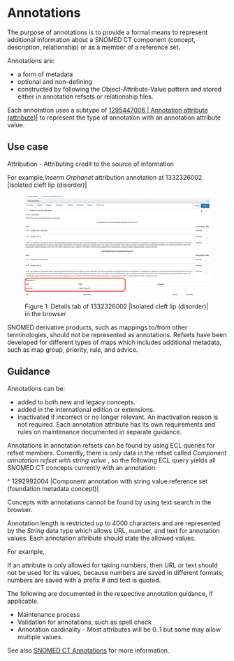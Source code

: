 # Annotations

The purpose of annotations is to provide a formal means to represent additional information about a SNOMED CT component (concept, description, relationship) or as a member of a reference set.

Annotations are:

  * a form of metadata
  * optional and non-defining
  * constructed by following the Object-Attribute-Value pattern and stored either in annotation refsets or relationship files.

Each annotation uses a subtype of  [ 1295447006 | Annotation attribute (attribute)|](http://snomed.info/id/1295447006 "1295447006 | Annotation attribute \(attribute\) |") to represent the type of annotation with an annotation attribute value. 

## Use case

Attribution - Attributing credit to the source of information

For example,_Inserm Orphanet_ attribution annotation at 1332326002 |Isolated cleft lip (disorder)|

<figure><img src="images/256869352.png" alt="" title=""><figcaption><p>Figure 1: Details tab of 1332326002 |Isolated cleft lip (disorder)| in the browser</p></figcaption></figure>

SNOMED derivative products, such as mappings to/from other terminologies, should not be represented as annotations. Refsets have been developed for different types of maps which includes additional metadata, such as map group, priority, rule, and advice. 

## Guidance

Annotations can be:

  * added to both new and legacy concepts. 
  * added in the international edition or extensions.
  * inactivated if incorrect or no longer relevant. An inactivation reason is not required. Each annotation attribute has its own requirements and rules on maintenance documented in separate guidance. 

Annotations in annotation refsets can be found by using ECL queries for refset members. Currently, there is only data in the refset called _Component annotation refset with string value_ , so the following ECL query yields all SNOMED CT concepts currently with an annotation: 

^ 1292992004 |Component annotation with string value reference set (foundation metadata concept)|

Concepts with annotations cannot be found by using text search in the browser. 

Annotation length is restricted up to 4000 characters and are represented by the _String_ data type which allows URL, number, and text for annotation values. Each annotation attribute should state the allowed values. 

For example,

If an attribute is only allowed for taking numbers, then URL or text should not be used for its values, because numbers are saved in different formats; numbers are saved with a prefix # and text is quoted. 

The following are documented in the respective annotation guidance, if applicable. 

  * Maintenance process
  * Validation for annotations, such as spell check
  * Annotation cardinality - Most attributes will be 0..1 but some may allow multiple values.

See also [SNOMED CT Annotations](https://confluence.ihtsdotools.org/display/mag/SNOMED+CT+Annotations) for more information.
